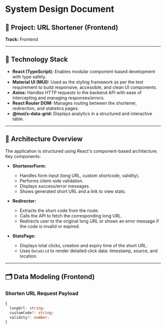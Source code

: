 # System Design Document

## 🧱 Project: URL Shortener (Frontend)  
**Track:** Frontend

---

## 🔧 Technology Stack

- **React (TypeScript):** Enables modular component-based development with type safety.
- **Material UI (MUI):** Used as the styling framework as per the test requirement to build responsive, accessible, and clean UI components.
- **Axios:** Handles HTTP requests to the backend API with ease of intercepting and managing responses/errors.
- **React Router DOM:** Manages routing between the shortener, redirection, and statistics pages.
- **@mui/x-data-grid:** Displays analytics in a structured and interactive table.

---

## 🧱 Architecture Overview

The application is structured using React's component-based architecture. Key components:

- **ShortenerForm:**  
  - Handles form input (long URL, custom shortcode, validity).
  - Performs client-side validation.
  - Displays success/error messages.
  - Shows generated short URL and a link to view stats.

- **Redirector:**  
  - Extracts the short code from the route.
  - Calls the API to fetch the corresponding long URL.
  - Redirects user to the original long URL or shows an error message if the code is invalid or expired.

- **StatsPage:**  
  - Displays total clicks, creation and expiry time of the short URL.
  - Uses `DataGrid` to render detailed click data: timestamp, source, and location.

---

## 🗂️ Data Modeling (Frontend)

### Shorten URL Request Payload

```ts
{
  longUrl: string;
  customCode?: string;
  validity?: number;
}
